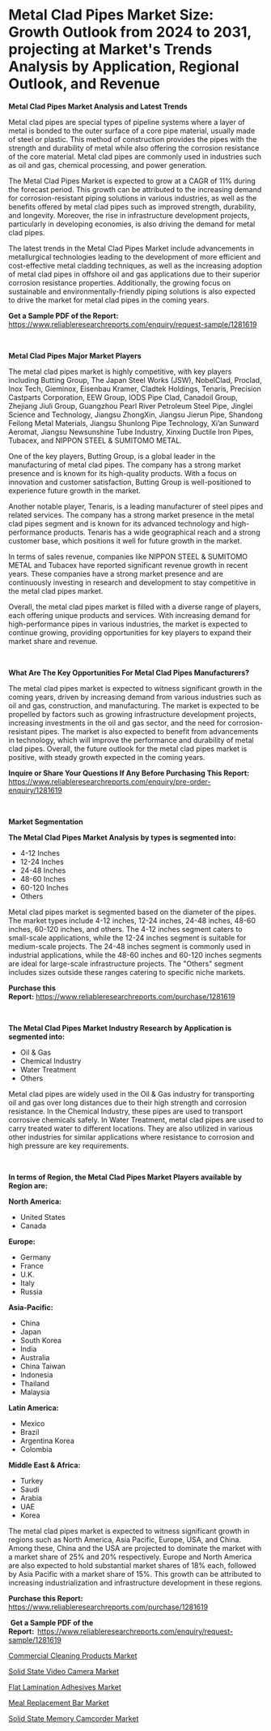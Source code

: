 <p><h1>Metal Clad Pipes Market Size: Growth Outlook from 2024 to 2031, projecting at Market's Trends Analysis by Application, Regional Outlook, and Revenue</h1></p><p><strong>Metal Clad Pipes Market Analysis and Latest Trends</strong></p>
<p><p>Metal clad pipes are special types of pipeline systems where a layer of metal is bonded to the outer surface of a core pipe material, usually made of steel or plastic. This method of construction provides the pipes with the strength and durability of metal while also offering the corrosion resistance of the core material. Metal clad pipes are commonly used in industries such as oil and gas, chemical processing, and power generation.</p><p>The Metal Clad Pipes Market is expected to grow at a CAGR of 11% during the forecast period. This growth can be attributed to the increasing demand for corrosion-resistant piping solutions in various industries, as well as the benefits offered by metal clad pipes such as improved strength, durability, and longevity. Moreover, the rise in infrastructure development projects, particularly in developing economies, is also driving the demand for metal clad pipes.</p><p>The latest trends in the Metal Clad Pipes Market include advancements in metallurgical technologies leading to the development of more efficient and cost-effective metal cladding techniques, as well as the increasing adoption of metal clad pipes in offshore oil and gas applications due to their superior corrosion resistance properties. Additionally, the growing focus on sustainable and environmentally-friendly piping solutions is also expected to drive the market for metal clad pipes in the coming years.</p></p>
<p><strong>Get a Sample PDF of the Report:&nbsp;</strong> <a href="https://www.reliableresearchreports.com/enquiry/request-sample/1281619">https://www.reliableresearchreports.com/enquiry/request-sample/1281619</a></p>
<p>&nbsp;</p>
<p><strong>Metal Clad Pipes Major Market Players</strong></p>
<p><p>The metal clad pipes market is highly competitive, with key players including Butting Group, The Japan Steel Works (JSW), NobelClad, Proclad, Inox Tech, Gieminox, Eisenbau Kramer, Cladtek Holdings, Tenaris, Precision Castparts Corporation, EEW Group, IODS Pipe Clad, Canadoil Group, Zhejiang Jiuli Group, Guangzhou Pearl River Petroleum Steel Pipe, Jinglei Science and Technology, Jiangsu ZhongXin, Jiangsu Jierun Pipe, Shandong Feilong Metal Materials, Jiangsu Shunlong Pipe Technology, Xi’an Sunward Aeromat, Jiangsu Newsunshine Tube Industry, Xinxing Ductile Iron Pipes, Tubacex, and NIPPON STEEL & SUMITOMO METAL.</p><p>One of the key players, Butting Group, is a global leader in the manufacturing of metal clad pipes. The company has a strong market presence and is known for its high-quality products. With a focus on innovation and customer satisfaction, Butting Group is well-positioned to experience future growth in the market.</p><p>Another notable player, Tenaris, is a leading manufacturer of steel pipes and related services. The company has a strong market presence in the metal clad pipes segment and is known for its advanced technology and high-performance products. Tenaris has a wide geographical reach and a strong customer base, which positions it well for future growth in the market.</p><p>In terms of sales revenue, companies like NIPPON STEEL & SUMITOMO METAL and Tubacex have reported significant revenue growth in recent years. These companies have a strong market presence and are continuously investing in research and development to stay competitive in the metal clad pipes market.</p><p>Overall, the metal clad pipes market is filled with a diverse range of players, each offering unique products and services. With increasing demand for high-performance pipes in various industries, the market is expected to continue growing, providing opportunities for key players to expand their market share and revenue.</p></p>
<p>&nbsp;</p>
<p><strong>What Are The Key Opportunities For Metal Clad Pipes Manufacturers?</strong></p>
<p><p>The metal clad pipes market is expected to witness significant growth in the coming years, driven by increasing demand from various industries such as oil and gas, construction, and manufacturing. The market is expected to be propelled by factors such as growing infrastructure development projects, increasing investments in the oil and gas sector, and the need for corrosion-resistant pipes. The market is also expected to benefit from advancements in technology, which will improve the performance and durability of metal clad pipes. Overall, the future outlook for the metal clad pipes market is positive, with steady growth expected in the coming years.</p></p>
<p><strong>Inquire or Share Your Questions If Any Before Purchasing This Report:</strong> <a href="https://www.reliableresearchreports.com/enquiry/pre-order-enquiry/1281619">https://www.reliableresearchreports.com/enquiry/pre-order-enquiry/1281619</a></p>
<p>&nbsp;</p>
<p><strong>Market Segmentation</strong></p>
<p><strong>The Metal Clad Pipes Market Analysis by types is segmented into:</strong></p>
<p><ul><li>4-12 Inches</li><li>12-24 Inches</li><li>24-48 Inches</li><li>48-60 Inches</li><li>60-120 Inches</li><li>Others</li></ul></p>
<p><p>Metal clad pipes market is segmented based on the diameter of the pipes. The market types include 4-12 inches, 12-24 inches, 24-48 inches, 48-60 inches, 60-120 inches, and others. The 4-12 inches segment caters to small-scale applications, while the 12-24 inches segment is suitable for medium-scale projects. The 24-48 inches segment is commonly used in industrial applications, while the 48-60 inches and 60-120 inches segments are ideal for large-scale infrastructure projects. The "Others" segment includes sizes outside these ranges catering to specific niche markets.</p></p>
<p><strong>Purchase this Report:&nbsp;</strong><a href="https://www.reliableresearchreports.com/purchase/1281619">https://www.reliableresearchreports.com/purchase/1281619</a></p>
<p>&nbsp;</p>
<p><strong>The Metal Clad Pipes Market Industry Research by Application is segmented into:</strong></p>
<p><ul><li>Oil & Gas</li><li>Chemical Industry</li><li>Water Treatment</li><li>Others</li></ul></p>
<p><p>Metal clad pipes are widely used in the Oil & Gas industry for transporting oil and gas over long distances due to their high strength and corrosion resistance. In the Chemical Industry, these pipes are used to transport corrosive chemicals safely. In Water Treatment, metal clad pipes are used to carry treated water to different locations. They are also utilized in various other industries for similar applications where resistance to corrosion and high pressure are key requirements.</p></p>
<p>&nbsp;</p>
<p><strong>In terms of Region, the Metal Clad Pipes Market Players available by Region are:</strong></p>
<p>
    <p> <strong> North America: </strong>
        <ul>
            <li>United States</li>
            <li>Canada</li>
        </ul>
        </p> 
    <p> <strong> Europe: </strong>
        <ul>
            <li>Germany</li>
            <li>France</li>
            <li>U.K.</li>
            <li>Italy</li>
            <li>Russia</li>
        </ul>
        </p> 
    <p> <strong> Asia-Pacific: </strong>
        <ul>
            <li>China</li>
            <li>Japan</li>
            <li>South Korea</li>
            <li>India</li>
            <li>Australia</li>
            <li>China Taiwan</li>
            <li>Indonesia</li>
            <li>Thailand</li>
            <li>Malaysia</li>
        </ul>
        </p> 
    <p> <strong> Latin America: </strong>
        <ul>
            <li>Mexico</li>
            <li>Brazil</li>
            <li>Argentina Korea</li>
            <li>Colombia</li>
        </ul>
        </p> 
    <p> <strong> Middle East & Africa: </strong>
        <ul>
            <li>Turkey</li>
            <li>Saudi</li>
            <li>Arabia</li>
            <li>UAE</li>
            <li>Korea</li>
        </ul>
    </p>
    </p>
<p><p>The metal clad pipes market is expected to witness significant growth in regions such as North America, Asia Pacific, Europe, USA, and China. Among these, China and the USA are projected to dominate the market with a market share of 25% and 20% respectively. Europe and North America are also expected to hold substantial market shares of 18% each, followed by Asia Pacific with a market share of 15%. This growth can be attributed to increasing industrialization and infrastructure development in these regions.</p></p>
<p><strong>Purchase this Report: </strong><a href="https://www.reliableresearchreports.com/purchase/1281619">https://www.reliableresearchreports.com/purchase/1281619</a></p>
<p>&nbsp;<strong>Get a Sample PDF of the Report:&nbsp;&nbsp;</strong><a href="https://www.reliableresearchreports.com/enquiry/request-sample/1281619">https://www.reliableresearchreports.com/enquiry/request-sample/1281619</a></p>
<p><strong></strong></p>
<p><p><a href="https://medium.com/@kyliemorgan1913/commercial-cleaning-products-market-size-reveals-the-best-marketing-channels-in-global-industry-3a645685ecc2">Commercial Cleaning Products Market</a></p><p><a href="https://medium.com/@dylangilbert65/solid-state-video-camera-market-insight-market-trends-growth-forecasted-from-2024-to-2031-f97d39268fde">Solid State Video Camera Market</a></p><p><a href="https://medium.com/@kejsioni/flat-lamination-adhesives-market-insight-market-trends-growth-forecasted-from-2024-to-2031-946ccfe31a5a">Flat Lamination Adhesives Market</a></p><p><a href="https://medium.com/@kejsioni/meal-replacement-bar-market-size-and-market-trends-complete-industry-overview-2024-to-2031-b73ca24c12fd">Meal Replacement Bar Market</a></p><p><a href="https://medium.com/@dylangilbert65/decoding-solid-state-memory-camcorder-market-metrics-market-share-trends-and-growth-patterns-8b47bf974eb1">Solid State Memory Camcorder Market</a></p></p>